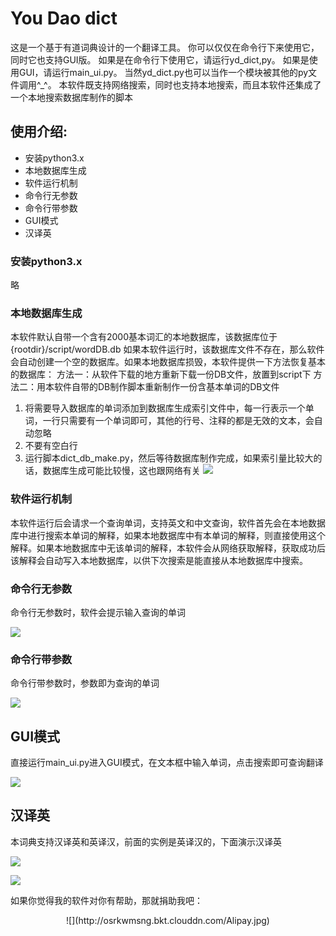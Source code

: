 # You Dao dict

这是一个基于有道词典设计的一个翻译工具。
你可以仅仅在命令行下来使用它，同时它也支持GUI版。
如果是在命令行下使用它，请运行yd_dict,py。
如果是使用GUI，请运行main_ui.py。
当然yd_dict.py也可以当作一个模块被其他的py文件调用^_^。
本软件既支持网络搜索，同时也支持本地搜索，而且本软件还集成了一个本地搜索数据库制作的脚本

## 使用介绍:

* 安装python3.x
* 本地数据库生成
* 软件运行机制
* 命令行无参数
* 命令行带参数
* GUI模式
* 汉译英

### 安装python3.x

略

### 本地数据库生成

本软件默认自带一个含有2000基本词汇的本地数据库，该数据库位于{rootdir}/script/wordDB.db
如果本软件运行时，该数据库文件不存在，那么软件会自动创建一个空的数据库。如果本地数据库损毁，本软件提供一下方法恢复基本的数据库：
方法一：从软件下载的地方重新下载一份DB文件，放置到script下
方法二：用本软件自带的DB制作脚本重新制作一份含基本单词的DB文件
1. 将需要导入数据库的单词添加到数据库生成索引文件中，每一行表示一个单词，一行只需要有一个单词即可，其他的行号、注释的都是无效的文本，会自动忽略
2. 不要有空白行
3. 运行脚本dict_db_make.py，然后等待数据库制作完成，如果索引量比较大的话，数据库生成可能比较慢，这也跟网络有关
![](https://raw.githubusercontent.com/qiuzhiqian/yd_dict/master/doc/1.png)

### 软件运行机制

本软件运行后会请求一个查询单词，支持英文和中文查询，软件首先会在本地数据库中进行搜索本单词的解释，如果本地数据库中有本单词的解释，则直接使用这个解释。如果本地数据库中无该单词的解释，本软件会从网络获取解释，获取成功后该解释会自动写入本地数据库，以供下次搜索是能直接从本地数据库中搜索。

### 命令行无参数

命令行无参数时，软件会提示输入查询的单词

![](https://raw.githubusercontent.com/qiuzhiqian/yd_dict/master/doc/2.png)

### 命令行带参数

命令行带参数时，参数即为查询的单词

![](https://raw.githubusercontent.com/qiuzhiqian/yd_dict/master/doc/3.png)

## GUI模式

直接运行main_ui.py进入GUI模式，在文本框中输入单词，点击搜索即可查询翻译

![](https://raw.githubusercontent.com/qiuzhiqian/yd_dict/master/doc/4.png)

## 汉译英

本词典支持汉译英和英译汉，前面的实例是英译汉的，下面演示汉译英

![](https://raw.githubusercontent.com/qiuzhiqian/yd_dict/master/doc/5.png)

![](https://raw.githubusercontent.com/qiuzhiqian/yd_dict/master/doc/6.png)

如果你觉得我的软件对你有帮助，那就捐助我吧：
<center>![](http://osrkwmsng.bkt.clouddn.com/Alipay.jpg)</center>